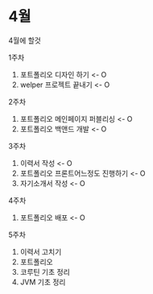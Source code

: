 # 4월

4월에 할것

1주차

1. 포트폴리오 디자인 하기 <- O
2. welper 프로젝트 끝내기 <- O

2주차		

1. 포트폴리오 메인페이지 퍼블리싱 <- O
2. 포트폴리오 백앤드 개발 <- O

3주차

1. 이력서 작성 <- O
2. 포트폴리오 프론트어느정도 진행하기 <- O
3. 자기소개서 작성 <- O

4주차

1. 포트폴리오 배포 <- O

5주차

1. 이력서 고치기
2. 포트폴리오 
3. 코루틴 기초 정리
4. JVM 기초 정리

